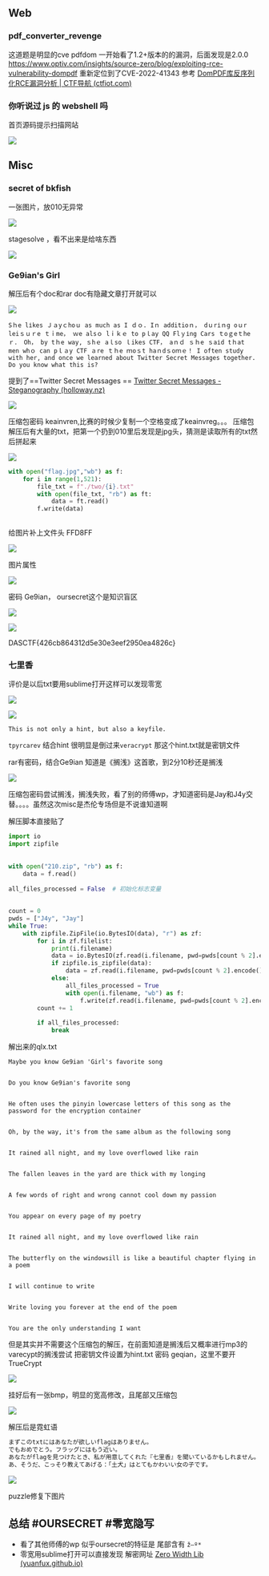 ## Web

### pdf_converter_revenge
这道题是明显的cve  pdfdom
一开始看了1.2+版本的的漏洞，后面发现是2.0.0
https://www.optiv.com/insights/source-zero/blog/exploiting-rce-vulnerability-dompdf
重新定位到了CVE-2022-41343
参考 [DomPDF库反序列化RCE漏洞分析 | CTF导航 (ctfiot.com)](https://www.ctfiot.com/79602.html)


### 你听说过 js 的 webshell 吗
首页源码提示扫描网站

![](attachments/Pasted%20image%2020230422141310.png)


## Misc
###  secret of bkfish
一张图片，放010无异常

![](attachments/Original_1.png)

stagesolve ，看不出来是给啥东西

![](attachments/Pasted%20image%2020230423112057.png)


### Ge9ian's Girl
解压后有个doc和rar
doc有隐藏文章打开就可以

![](attachments/Pasted%20image%2020230423113635.png)

```text
Sｈe lіkes Ｊａyｃhoｕ as much as І ｄｏ. Iｎ additioｎ， dｕrіｎg οｕr leiｓｕｒe ｔｉme， ｗe alsｏ lｉｋｅ to pｌay QQ Flｙіng Ϲars ｔoｇeｔheｒ． Oh， by tｈe way, ｓhｅ aｌso ｌikes ϹΤF， aｎｄ ｓｈe ｓaіd tｈat men whｏ can pｌａy ϹTF ａre ｔｈe ｍoｓt haｎdｓoｍｅ！ I often study with her, and once we learned about Twitter Secret Messages together. Do you know what this is?
```

提到了==Twitter Secret Messages ==
[Twitter Secret Messages - Steganography (holloway.nz)](https://holloway.nz/steg/)

![](attachments/Pasted%20image%2020230423114147.png)


压缩包密码 keainvren,比赛的时候少复制一个空格变成了keainvreg。。。
压缩包解压后有大量的txt，把第一个扔到010里后发现是jpg头，猜测是读取所有的txt然后拼起来

![](attachments/Pasted%20image%2020230423114342.png)

```python
with open("flag.jpg","wb") as f:  
    for i in range(1,521):  
        file_txt = f"./two/{i}.txt"  
        with open(file_txt, "rb") as ft:  
            data = ft.read()  
        f.write(data)
    
```

给图片补上文件头 FFD8FF

![](attachments/flag_header.jpg)


图片属性

![](attachments/Pasted%20image%2020230423115430.png)

密码 Ge9ian， oursecret这个是知识盲区

![](attachments/Pasted%20image%2020230423120710.png)

![](attachments/Pasted%20image%2020230423120512.png)

DASCTF{426cb864312d5e30e3eef2950ea4826c}

### 七里香

评价是以后txt要用sublime打开这样可以发现零宽

![](attachments/Pasted%20image%2020230423121243.png)

![](attachments/Pasted%20image%2020230423121235.png)

```text
This is not only a hint, but also a keyfile.
```


`tpyrcarev` 结合hint 很明显是倒过来`veracrypt` 那这个hint.txt就是密钥文件

rar有密码，结合Ge9ian 知道是《搁浅》这首歌，到2分10秒还是搁浅

![](attachments/Pasted%20image%2020230423122532.png)

压缩包密码尝试搁浅，搁浅失败，看了别的师傅wp，才知道密码是Jay和J4y交替。。。。虽然这次misc是杰伦专场但是不说谁知道啊

解压脚本直接贴了

```python
import io  
import zipfile  
  
  
with open("210.zip", "rb") as f:  
    data = f.read()  
  
all_files_processed = False  # 初始化标志变量  
  
  
count = 0  
pwds = ["J4y", "Jay"]  
while True:  
    with zipfile.ZipFile(io.BytesIO(data), "r") as zf:  
        for i in zf.filelist:  
            print(i.filename)  
            data = io.BytesIO(zf.read(i.filename, pwd=pwds[count % 2].encode()))  
            if zipfile.is_zipfile(data):  
                data = zf.read(i.filename, pwd=pwds[count % 2].encode())  
            else:  
                all_files_processed = True  
                with open(i.filename, "wb") as f:  
                    f.write(zf.read(i.filename, pwd=pwds[count % 2].encode()))  
        count += 1  
  
        if all_files_processed:  
            break
```

解出来的qlx.txt

```text
Maybe you know Ge9ian 'Girl's favorite song


Do you know Ge9ian's favorite song


He often uses the pinyin lowercase letters of this song as the password for the encryption container


Oh, by the way, it's from the same album as the following song


It rained all night, and my love overflowed like rain


The fallen leaves in the yard are thick with my longing


A few words of right and wrong cannot cool down my passion


You appear on every page of my poetry


It rained all night, and my love overflowed like rain


The butterfly on the windowsill is like a beautiful chapter flying in a poem


I will continue to write


Write loving you forever at the end of the poem


You are the only understanding I want
```

但是其实并不需要这个压缩包的解压，在前面知道是搁浅后又概率进行mp3的varecypt的搁浅尝试 
把密钥文件设置为hint.txt 密码 geqian，这里不要开TrueCrypt

![](attachments/Pasted%20image%2020230423125711.png)

挂好后有一张bmp，明显的宽高修改，且尾部又压缩包

![](attachments/Pasted%20image%2020230423130059.png)

解压后是霓虹语

```txt
まずこのtxtにはあなたが欲しいflagはありません。
でもおめでとう。フラッグにはもう近い。
あなたがflagを見つけたとき、私が用意してくれた『七里香』を聞いているかもしれません。
あ、そうだ、こっそり教えてあげる：「土犬」はとてもかわいい女の子です。
```

![](attachments/Pasted%20image%2020230423130241.png)

puzzle修复下图片




## 总结 #OURSECRET #零宽隐写
- 看了其他师傅的wp 似乎oursecret的特征是 尾部含有 `ž—º*`
- 零宽用sublime打开可以直接发现 解密网址 [Zero Width Lib (yuanfux.github.io)](https://yuanfux.github.io/zero-width-web/)

